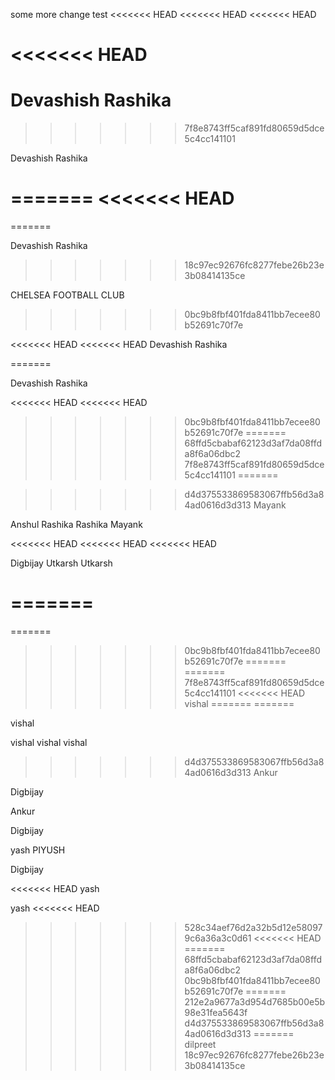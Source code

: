 

some more change
test
<<<<<<< HEAD
<<<<<<< HEAD
<<<<<<< HEAD

<<<<<<< HEAD
=======
Devashish
Rashika
=======
>>>>>>> 7f8e8743ff5caf891fd80659d5dce5c4cc141101


Devashish
Rashika

=======
<<<<<<< HEAD
=======
=======

Devashish
Rashika
>>>>>>> 18c97ec92676fc8277febe26b23e3b08414135ce



CHELSEA FOOTBALL CLUB 



>>>>>>> 0bc9b8fbf401fda8411bb7ecee80b52691c70f7e




<<<<<<< HEAD
<<<<<<< HEAD
Devashish
Rashika


=======

Devashish
Rashika

<<<<<<< HEAD
<<<<<<< HEAD
>>>>>>> 0bc9b8fbf401fda8411bb7ecee80b52691c70f7e
=======
>>>>>>> 68ffd5cbabaf62123d3af7da08ffda8f6a06dbc2
>>>>>>> 7f8e8743ff5caf891fd80659d5dce5c4cc141101
=======

>>>>>>> d4d375533869583067ffb56d3a84ad0616d3d313
Mayank

Anshul
Rashika
Rashika
Mayank

<<<<<<< HEAD
<<<<<<< HEAD
<<<<<<< HEAD




Digbijay
Utkarsh 
Utkarsh

=======
=======
=======
>>>>>>> 0bc9b8fbf401fda8411bb7ecee80b52691c70f7e
=======
=======
>>>>>>> 7f8e8743ff5caf891fd80659d5dce5c4cc141101
<<<<<<< HEAD
vishal
=======
=======


vishal 


vishal vishal vishal 
>>>>>>> d4d375533869583067ffb56d3a84ad0616d3d313
Ankur

Digbijay

Ankur





Digbijay

yash
PIYUSH


Digbijay


<<<<<<< HEAD
yash

yash
<<<<<<< HEAD
>>>>>>> 528c34aef76d2a32b5d12e580979c6a36a3c0d61
<<<<<<< HEAD
=======
>>>>>>> 68ffd5cbabaf62123d3af7da08ffda8f6a06dbc2
>>>>>>> 0bc9b8fbf401fda8411bb7ecee80b52691c70f7e
=======
>>>>>>> 212e2a9677a3d954d7685b00e5b98e31fea5643f
>>>>>>> d4d375533869583067ffb56d3a84ad0616d3d313
=======
dilpreet
>>>>>>> 18c97ec92676fc8277febe26b23e3b08414135ce
